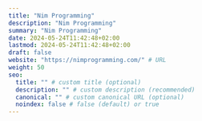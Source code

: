 ```yaml
---
title: "Nim Programming"
description: "Nim Programming"
summary: "Nim Programming"
date: 2024-05-24T11:42:48+02:00
lastmod: 2024-05-24T11:42:48+02:00
draft: false
website: "https://nimprogramming.com/" # URL
weight: 50
seo:
  title: "" # custom title (optional)
  description: "" # custom description (recommended)
  canonical: "" # custom canonical URL (optional)
  noindex: false # false (default) or true
---
```

